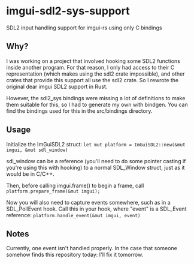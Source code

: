 # imgui-sdl2-sys-support
SDL2 input handling support for imgui-rs using only C bindings

## Why?
I was working on a project that involved hooking some SDL2 functions inside another program. For that reason, I only had access to their C representation (which makes using the sdl2 crate impossible), and other crates that provide this support all use the sdl2 crate. So I rewrote the original dear imgui SDL2 support in Rust.

However, the sdl2_sys bindings were missing a lot of definitions to make them suitable for this, so I had to generate my own with bindgen. You can find the bindings used for this in the src/bindings directory. 

## Usage
Initialize the ImGuiSDL2 struct:
```let mut platform = ImGuiSDL2::new(&mut imgui, &mut sdl_window)```

sdl_window can be a reference (you'll need to do some pointer casting if you're using this with hooking) to a normal SDL_Window struct, just as it would be in C/C++.

Then, before calling imgui.frame() to begin a frame, call
```platform.prepare_frame(&mut imgui);```

Now you will also need to capture events somewhere, such as in a SDL_PollEvent hook.
Call this in your hook, where "event" is a SDL_Event reference:
```platform.handle_event(&mut imgui, event)```

## Notes

Currently, one event isn't handled properly. In the case that someone somehow finds this repository today: I'll fix it tomorrow.